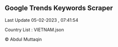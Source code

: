 

## Google Trends Keywords Scraper 
 
Last Update 05-02-2023 , 07:41:54

Country List :
VIETNAM.json



© Abdul Muttaqin 
